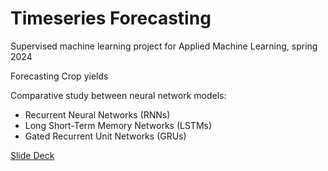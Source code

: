 # Timeseries Forecasting
Supervised machine learning project for Applied Machine Learning, spring 2024

Forecasting Crop yields

Comparative study between neural network models:
- Recurrent Neural Networks (RNNs)
- Long Short-Term Memory Networks (LSTMs)
- Gated Recurrent Unit Networks (GRUs)

[Slide Deck](supervised_learning_project.pptx)


